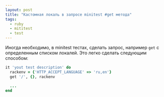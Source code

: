 ```yaml
---
layout: post
title: "Кастомная локаль в запросе minitest #get метода"
tags:
  - ruby
  - mititest
  - test
---
```


Иногда необходимо, в minitest тестах, сделать запрос, например `get` с определенным списком локалей. Это легко сделать следующим способом:

``` ruby
it 'yout test description' do
  rackenv = {'HTTP_ACCEPT_LANGUAGE' => 'ru,en'}
  get '/', {}, rackenv

  ...
end
```
